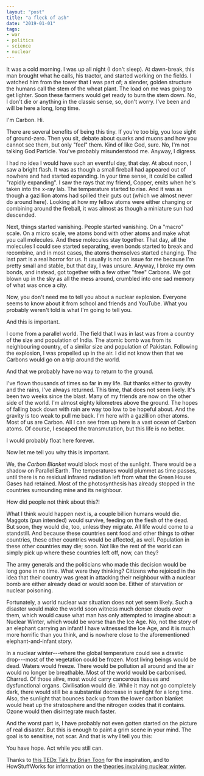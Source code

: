 ```yaml
---
layout: "post"
title: "a fleck of ash"
date: "2019-01-01"
tags:
- war
- politics
- science
- nuclear
---
```


It was a cold morning. I was up all night (I don't sleep). At dawn-break, this man brought what he calls, his tractor, and started working on the fields. I watched him from the tower that I was part of; a slender, golden structure the humans call the stem of the wheat plant. The load on me was going to get lighter. Soon these farmers would get ready to burn the stem down. No, I don't die or anything in the classic sense, so, don't worry. I've been and will be here a long, long time.

I'm Carbon. Hi.

There are several benefits of being this tiny. If you're too big, you lose sight of ground-zero. Then you sit, debate about quarks and muons and how you cannot see them, but only "feel" them. Kind of like God, sure. No, I'm not talking God Particle. You've probably misunderstood me. Anyway, I digress.

I had no idea I would have such an eventful day, that day. At about noon, I saw a bright flash. It was as though a small fireball had appeared out of nowhere and had started expanding. In your time sense, it could be called "rapidly expanding". I saw the rays that my friend, Copper, emits when he's taken into the x-ray lab. The temperature started to rise. And it was as though a gazillion atoms had spilled their guts out (which we almost never do around here). Looking at how my fellow atoms were either changing or combining around the fireball, it was almost as though a miniature sun had descended.

Next, things started vanishing. People started vanishing. On a "macro" scale. On a micro scale, we atoms bond with other atoms and make what you call molecules. And these molecules stay together. That day, all the molecules I could see started separating, even bonds started to break and recombine, and in most cases, the atoms themselves started changing. The last part is a real horror for us. It usually is not an issue for me because I'm pretty small and stable, but that day, I was unsure. Anyway, I broke my own bonds, and instead, got together with a few other "free" Carbons. We got blown up in the sky as all the mess around, crumbled into one sad memory of what was once a city.

Now, you don't need me to tell you about a nuclear explosion. Everyone seems to know about it from school and friends and YouTube. What you probably weren't told is what I'm going to tell you.

And this is important.

I come from a parallel world. The field that I was in last was from a country of the size and population of India. The atomic bomb was from its neighbouring country, of a similar size and population of Pakistan. Following the explosion, I was propelled up in the air. I did not know then that we Carbons would go on a trip around the world.

And that we probably have no way to return to the ground.

I've flown thousands of times so far in my life. But thanks either to gravity and the rains, I've always returned. This time, that does not seem likely. It's been two weeks since the blast. Many of my friends are now on the other side of the world. I'm almost eighty kilometres above the ground. The hopes of falling back down with rain are way too low to be hopeful about. And the gravity is too weak to pull me back. I'm here with a gazillion other atoms. Most of us are Carbon. All I can see from up here is a vast ocean of Carbon atoms. Of course, I escaped the transmutation, but this life is no better.

I would probably float here forever.

Now let me tell you why this is important.

We, the _Carbon Blanket_ would block most of the sunlight. There would be a shadow on Parallel Earth. The temperatures would plummet as time passes, until there is no residual infrared radiation left from what the Green House Gases had retained. Most of the photosynthesis has already stopped in the countries surrounding mine and its neighbour.

How did people not think about this?!

What I think would happen next is, a couple billion humans would die. Maggots (pun intended) would survive, feeding on the flesh of the dead. But soon, they would die, too, unless they migrate. All life would come to a standstill. And because these countries sent food and other things to other countries, these other countries would be affected, as well. Population in these other countries may die; soon. Not like the rest of the world can simply pick up where these countries left off, now, can they?

The army generals and the politicians who made this decision would be long gone in no time. What were they thinking? Citizens who rejoiced in the idea that their country was great in attacking their neighbour with a nuclear bomb are either already dead or would soon be. Either of starvation or nuclear poisoning.

Fortunately, a world nuclear war situation does not yet seem likely. Such a disaster would make the world soon witness much denser clouds over them, which would cause what man has only attempted to imagine about: a Nuclear Winter, which would be worse than the Ice Age. No, not the story of an elephant carrying an infant! I have witnessed the Ice Age, and it is much more horrific than you think, and is nowhere close to the aforementioned elephant-and-infant story.

In a nuclear winter---where the global temperature could see a drastic drop---most of the vegetation could be frozen. Most living beings would be dead. Waters would freeze. There would be pollution all around and the air would no longer be breathable. Most of the world would be carbonised. Charred. Of those alive, most would carry cancerous tissues and dysfunctional organs. Civilisation would die. While it may not go completely dark, there would still be a substantial decrease in sunlight for a long time. Also, the sunlight that bounces back up from the lower carbon blanket would heat up the stratosphere and the nitrogen oxides that it contains. Ozone would then disintegrate much faster.

And the worst part is, I have probably not even gotten started on the picture of real disaster. But this is enough to paint a grim scene in your mind. The goal is to sensitise, not scar. And that is why I tell you this:

You have hope. Act while you still can.

Thanks to [this TEDx Talk by Brian Toon](https://www.youtube.com/watch?v=M7hOpT0lPGI) for the inspiration, and to HowStuffWorks for information on the [theories involving nuclear winter](https://science.howstuffworks.com/nuclear-winter.htm).
